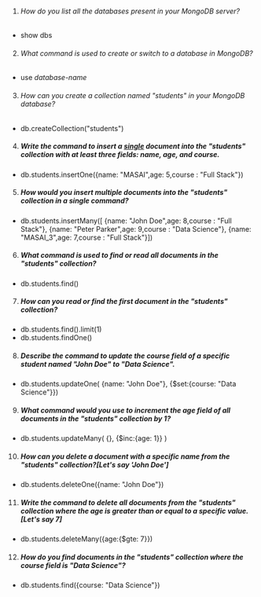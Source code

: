 1. ###### How do you list all the databases present in your MongoDB server?

- show dbs

2. ###### What command is used to create or switch to a database in MongoDB?

- use _database-name_

3. ###### How can you create a collection named "students" in your MongoDB database?

- db.createCollection("students")

4. ##### Write the command to insert a <u>single</u> document into the "students" collection with at least three fields: name, age, and course.

- db.students.insertOne({name: "MASAI",age: 5,course : "Full Stack"})

5. ##### How would you insert multiple documents into the "students" collection in a single command?

- db.students.insertMany([
  {name: "John Doe",age: 8,course : "Full Stack"},
  {name: "Peter Parker",age: 9,course : "Data Science"},
  {name: "MASAI_3",age: 7,course : "Full Stack"}])

6. ##### What command is used to find or read all documents in the "students" collection?

- db.students.find()

7. ##### How can you read or find the first document in the "students" collection?

- db.students.find().limit(1)
- db.students.findOne()

8. ##### Describe the command to update the course field of a specific student named "John Doe" to "Data Science".

- db.students.updateOne(
  {name: "John Doe"},
  {$set:{course: "Data Science"}})

9. ##### What command would you use to increment the age field of all documents in the "students" collection by 1?

- db.students.updateMany(
  {},
  {$inc:{age: 1}}
  )

10. ##### How can you delete a document with a specific name from the "students" collection?[Let's say 'John Doe']

- db.students.deleteOne({name: "John Doe"})

11. ##### Write the command to delete all documents from the "students" collection where the age is greater than or equal to a specific value.[Let's say 7]

- db.students.deleteMany({age:{$gte: 7}})

12. ##### How do you find documents in the "students" collection where the course field is "Data Science"?

- db.students.find({course: "Data Science"})
